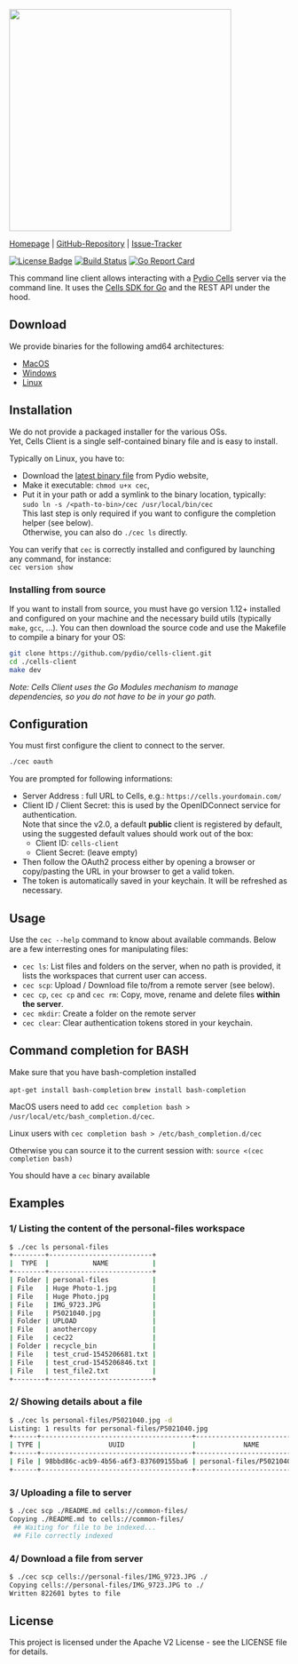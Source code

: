 <img src="https://github.com/pydio/cells/wiki/images/PydioCellsColor.png" width="400" />

[Homepage](https://pydio.com/) | [GitHub-Repository](https://github.com/pydio/cells-client) |
[Issue-Tracker](https://github.com/pydio/cells-client/issues)

[![License Badge](https://img.shields.io/badge/License-Apache2-blue.svg)](LICENSE)
[![Build Status](https://travis-ci.org/pydio/cells-client.svg?branch=master)](https://travis-ci.org/pydio/cells-client)
[![Go Report Card](https://goreportcard.com/badge/github.com/pydio/cells-client?rand=2)](https://goreportcard.com/report/github.com/pydio/cells-client)

This command line client allows interacting with a [Pydio Cells](https://github.com/pydio/cells) server via the command line. It uses the [Cells SDK for Go](https://github.com/pydio/cells-sdk-go) and the REST API under the hood.

## Download

We provide binaries for the following amd64 architectures:

- [MacOS](https://download.pydio.com/latest/cells-client/release/{latest}/darwin-amd64/cec)
- [Windows](https://download.pydio.com/latest/cells-client/release/{latest}/windows-amd64/cec.exe)
- [Linux](https://download.pydio.com/latest/cells-client/release/{latest}/linux-amd64/cec)

## Installation

We do not provide a packaged installer for the various OSs.  
Yet, Cells Client is a single self-contained binary file and is easy to install. 

Typically on Linux, you have to:

- Download the [latest binary file](https://download.pydio.com/latest/cells-client/release/{latest}/linux-amd64/cec) from Pydio website,
- Make it executable: `chmod u+x cec`,
- Put it in your path or add a symlink to the binary location, typically:  
  `sudo ln -s /<path-to-bin>/cec /usr/local/bin/cec`  
  This last step is only required if you want to configure the completion helper (see below).  
  Otherwise, you can also do `./cec ls` directly.

You can verify that `cec` is correctly installed and configured by launching any command, for instance:  
`cec version show`

###  Installing from source 

If you want to install from source, you must have go version 1.12+ installed and configured on your machine and the necessary build utils (typically `make`, `gcc`, ...). You can then download the source code and use the Makefile to compile a binary for your OS:

```sh
git clone https://github.com/pydio/cells-client.git
cd ./cells-client
make dev
```

_Note: Cells Client uses the Go Modules mechanism to manage dependencies, so you do not have to be in your go path._

## Configuration

You must first configure the client to connect to the server.

```sh
./cec oauth
```

You are prompted for following informations:

- Server Address : full URL to Cells, e.g.: `https://cells.yourdomain.com/`
- Client ID / Client Secret: this is used by the OpenIDConnect service for authentication.  
  Note that since the v2.0, a default **public** client is registered by default, using the suggested default values should work out of the box:
  - Client ID: `cells-client`
  - Client Secret: (leave empty)
- Then follow the OAuth2 process either by opening a browser or copy/pasting the URL in your browser to get a valid token.
- The token is automatically saved in your keychain. It will be refreshed as necessary.

## Usage

Use the `cec --help` command to know about available commands. Below are a few interresting ones for manipulating files:

- `cec ls`: List files and folders on the server, when no path is provided, it lists the workspaces that current user can access.
- `cec scp`: Upload / Download file to/from a remote server (see below).
- `cec cp`, `cec cp` and `cec rm`: Copy, move, rename and delete files **within the server**.
- `cec mkdir`: Create a folder on the remote server
- `cec clear`: Clear authentication tokens stored in your keychain.

## Command completion for BASH

Make sure that you have bash-completion installed

`apt-get install bash-completion` `brew install bash-completion`

MacOS users need to add `cec completion bash > /usr/local/etc/bash_completion.d/cec`.

Linux users with `cec completion bash > /etc/bash_completion.d/cec`

Otherwise you can source it to the current session with:
`source <(cec completion bash)`

You should have a `cec` binary available


## Examples

### 1/ Listing the content of the personal-files workspace

```sh
$ ./cec ls personal-files
+--------+--------------------------+
|  TYPE  |           NAME           |
+--------+--------------------------+
| Folder | personal-files           |
| File   | Huge Photo-1.jpg         |
| File   | Huge Photo.jpg           |
| File   | IMG_9723.JPG             |
| File   | P5021040.jpg             |
| Folder | UPLOAD                   |
| File   | anothercopy              |
| File   | cec22                    |
| Folder | recycle_bin              |
| File   | test_crud-1545206681.txt |
| File   | test_crud-1545206846.txt |
| File   | test_file2.txt           |
+--------+--------------------------+
```

### 2/ Showing details about a file

```sh
$ ./cec ls personal-files/P5021040.jpg -d
Listing: 1 results for personal-files/P5021040.jpg
+------+--------------------------------------+-----------------------------+--------+------------+
| TYPE |                 UUID                 |            NAME             |  SIZE  |  MODIFIED  |
+------+--------------------------------------+-----------------------------+--------+------------+
| File | 98bbd86c-acb9-4b56-a6f3-837609155ba6 | personal-files/P5021040.jpg | 3.1 MB | 5 days ago |
+------+--------------------------------------+-----------------------------+--------+------------+

```

### 3/ Uploading a file to server

```sh
$ ./cec scp ./README.md cells://common-files/
Copying ./README.md to cells://common-files/
 ## Waiting for file to be indexed...
 ## File correctly indexed
```

### 4/ Download a file from server

```sh
$ ./cec scp cells://personal-files/IMG_9723.JPG ./
Copying cells://personal-files/IMG_9723.JPG to ./
Written 822601 bytes to file
```

## License

This project is licensed under the Apache V2 License - see the LICENSE file for details.

